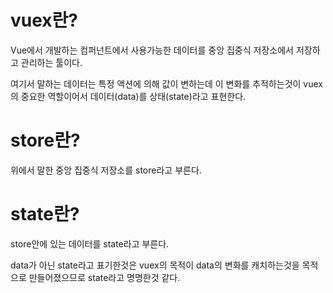 # vuex란?

Vue에서 개발하는 컴퍼넌트에서 사용가능한 데이터를 중앙 집중식 저장소에서 저장하고 관리하는 툴이다.

여기서 말하는 데이터는 특정 액션에 의해 값이 변하는데 이 변화를 추적하는것이 vuex의 중요한 역할이어서
데이터(data)를 상태(state)라고 표현한다.

# store란?

위에서 말한 중앙 집중식 저장소를 store라고 부른다.

# state란?

store안에 있는 데이터를 state라고 부른다.

data가 아닌 state라고 표기한것은 vuex의 목적이 data의 변화를 캐치하는것을 목적으로 만들어졌으므로 state라고 명명한것 같다.


